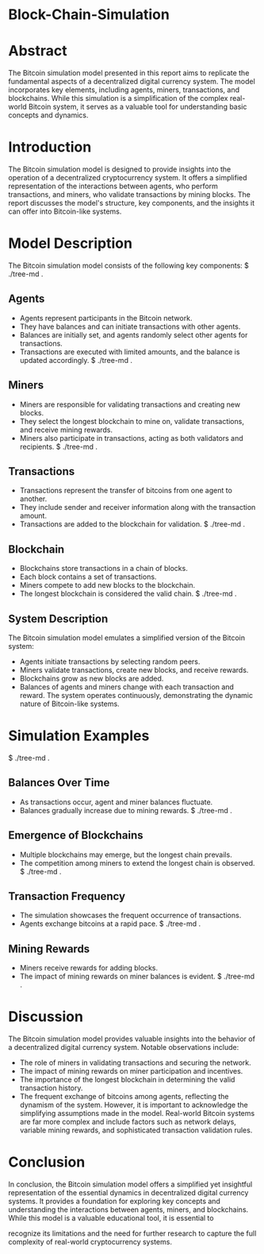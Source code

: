 # Block-Chain-Simulation

# Abstract
The Bitcoin simulation model presented in this report aims to replicate the fundamental aspects of a decentralized digital currency system. The model incorporates key elements, including agents, miners, transactions, and blockchains. While this simulation is a simplification of the complex real-world Bitcoin system, it serves as a valuable tool for understanding basic concepts and dynamics.

# Introduction
The Bitcoin simulation model is designed to provide insights into the operation of a decentralized cryptocurrency system. It offers a simplified representation of the interactions between agents, who perform transactions, and miners, who validate transactions by mining blocks. The report discusses the model's structure, key components, and the insights it can offer into Bitcoin-like systems.

# Model Description
The Bitcoin simulation model consists of the following key components:
$ ./tree-md .
## Agents
  * Agents represent participants in the Bitcoin network.
  * They have balances and can initiate transactions with other agents.
  * Balances are initially set, and agents randomly select other agents for transactions.
  * Transactions are executed with limited amounts, and the balance is updated
accordingly.
$ ./tree-md .
## Miners
  * Miners are responsible for validating transactions and creating new blocks.
  * They select the longest blockchain to mine on, validate transactions, and receive
mining rewards.
  * Miners also participate in transactions, acting as both validators and recipients.
$ ./tree-md .
## Transactions
  * Transactions represent the transfer of bitcoins from one agent to another.
  * They include sender and receiver information along with the transaction amount.
  * Transactions are added to the blockchain for validation.
$ ./tree-md .
## Blockchain
  * Blockchains store transactions in a chain of blocks.
  * Each block contains a set of transactions.
  * Miners compete to add new blocks to the blockchain.
  * The longest blockchain is considered the valid chain.
$ ./tree-md .
## System Description
The Bitcoin simulation model emulates a simplified version of the Bitcoin system:
  * Agents initiate transactions by selecting random peers.
  * Miners validate transactions, create new blocks, and receive rewards.
  * Blockchains grow as new blocks are added.
  * Balances of agents and miners change with each transaction and reward.
The system operates continuously, demonstrating the dynamic nature of Bitcoin-like systems.

# Simulation Examples
$ ./tree-md .
## Balances Over Time
  * As transactions occur, agent and miner balances fluctuate.
  * Balances gradually increase due to mining rewards.
$ ./tree-md .
## Emergence of Blockchains
  * Multiple blockchains may emerge, but the longest chain prevails.
  * The competition among miners to extend the longest chain is observed.
$ ./tree-md .
## Transaction Frequency
  * The simulation showcases the frequent occurrence of transactions.
  * Agents exchange bitcoins at a rapid pace.
$ ./tree-md .
## Mining Rewards
  * Miners receive rewards for adding blocks.
  * The impact of mining rewards on miner balances is evident.
$ ./tree-md .
# Discussion
The Bitcoin simulation model provides valuable insights into the behavior of a decentralized digital currency system. Notable observations include:
  * The role of miners in validating transactions and securing the network.
  * The impact of mining rewards on miner participation and incentives.
  * The importance of the longest blockchain in determining the valid transaction history.
  * The frequent exchange of bitcoins among agents, reflecting the dynamism of the system.
However, it is important to acknowledge the simplifying assumptions made in the model. Real-world Bitcoin systems are far more complex and include factors such as network delays, variable mining rewards, and sophisticated transaction validation rules.
# Conclusion
In conclusion, the Bitcoin simulation model offers a simplified yet insightful representation of the essential dynamics in decentralized digital currency systems. It provides a foundation for exploring key concepts and understanding the interactions between agents, miners, and blockchains. While this model is a valuable educational tool, it is essential to

recognize its limitations and the need for further research to capture the full complexity of real-world cryptocurrency systems.
